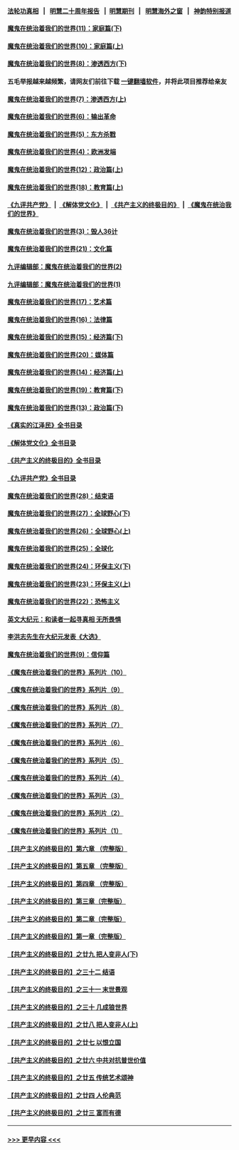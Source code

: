 #### [法轮功真相](https://github.com/gfw-breaker/truth/blob/master/README.md?t=0) &nbsp;&nbsp;|&nbsp;&nbsp; [明慧二十周年报告](https://github.com/gfw-breaker/mh-reports/blob/master/README.md?t=0) &nbsp;&nbsp;|&nbsp;&nbsp;[明慧期刊](https://github.com/gfw-breaker/mh-qikan) &nbsp;&nbsp;|&nbsp;&nbsp; [明慧海外之窗](https://github.com/gfw-breaker/mh-news/blob/master/README.md?t=0) &nbsp;&nbsp;|&nbsp;&nbsp; [神韵特别报道](https://github.com/gfw-breaker/mh-news/blob/master/shenyun.md?t=0)
#### [魔鬼在统治着我们的世界(11)：家庭篇(下)](../pages/nsc422/n10440961.md?t=12140901) 
#### [魔鬼在统治着我们的世界(10)：家庭篇(上)](../pages/nsc422/n10435448.md?t=12140901) 
#### [魔鬼在统治着我们的世界(8)：渗透西方(下)](../pages/nsc422/n10429603.md?t=12140901) 
#### 五毛举报越来越频繁，请网友们前往下载 [一键翻墙软件](https://github.com/gfw-breaker/ssr-accounts)，并将此项目推荐给亲友
#### [魔鬼在统治着我们的世界(7)：渗透西方(上)](../pages/nsc422/n10426013.md?t=12140901) 
#### [魔鬼在统治着我们的世界(6)：输出革命](../pages/nsc422/n10421536.md?t=12140901) 
#### [魔鬼在统治着我们的世界(5)：东方杀戮](../pages/nsc422/n10417707.md?t=12140901) 
#### [魔鬼在统治着我们的世界(4)：欧洲发端](../pages/nsc422/n10414890.md?t=12140901) 
#### [魔鬼在统治着我们的世界(12)：政治篇(上)](../pages/nsc422/n10444576.md?t=12140901) 
#### [魔鬼在统治着我们的世界(18)：教育篇(上)](../pages/nsc422/n10526970.md?t=12140901) 
#### [《九评共产党》](https://github.com/begood0513/9ping.md/blob/master/README.md) &nbsp;|&nbsp; [《解体党文化》](../../../../jtdwh.md/blob/master/README.md)  &nbsp;|&nbsp; [《共产主义的终极目的》](../../../../gczydzjmd.md/blob/master/README.md) &nbsp;|&nbsp; [《魔鬼在统治我们的世界》](../../../../mgztzwmdsj.md/blob/master/README.md) 
#### [魔鬼在统治着我们的世界(3)：毁人36计](../pages/nsc422/n10411583.md?t=12140901) 
#### [魔鬼在统治着我们的世界(21)：文化篇](../pages/nsc422/n10597706.md?t=12140901) 
#### [九评编辑部：魔鬼在统治着我们的世界(2)](../pages/nsc422/n10410036.md?t=12140901) 
#### [九评编辑部：魔鬼在统治着我们的世界(1)](../pages/nsc422/n10406825.md?t=12140901) 
#### [魔鬼在统治着我们的世界(17)：艺术篇](../pages/nsc422/n10499093.md?t=12140901) 
#### [魔鬼在统治着我们的世界(16)：法律篇](../pages/nsc422/n10485969.md?t=12140901) 
#### [魔鬼在统治着我们的世界(15)：经济篇(下)](../pages/nsc422/n10469975.md?t=12140901) 
#### [魔鬼在统治着我们的世界(20)：媒体篇](../pages/nsc422/n10586579.md?t=12140901) 
#### [魔鬼在统治着我们的世界(14)：经济篇(上)](../pages/nsc422/n10457370.md?t=12140901) 
#### [魔鬼在统治着我们的世界(19)：教育篇(下)](../pages/nsc422/n10564808.md?t=12140901) 
#### [魔鬼在统治着我们的世界(13)：政治篇(下)](../pages/nsc422/n10448270.md?t=12140901) 
#### [《真实的江泽民》全书目录](../pages/nsc422/n13721399.md?t=12140901) 
#### [《解体党文化》全书目录](../pages/nsc422/n13721157.md?t=12140901) 
#### [《共产主义的终极目的》全书目录](../pages/nsc422/n13721048.md?t=12140901) 
#### [《九评共产党》全书目录](../pages/nsc422/n13708085.md?t=12140901) 
#### [魔鬼在统治着我们的世界(28)：结束语](../pages/nsc422/n10936246.md?t=12140901) 
#### [魔鬼在统治着我们的世界(27)：全球野心(下)](../pages/nsc422/n10928319.md?t=12140901) 
#### [魔鬼在统治着我们的世界(26)：全球野心(上)](../pages/nsc422/n10900318.md?t=12140901) 
#### [魔鬼在统治着我们的世界(25)：全球化](../pages/nsc422/n10788205.md?t=12140901) 
#### [魔鬼在统治着我们的世界(24)：环保主义(下)](../pages/nsc422/n10695307.md?t=12140901) 
#### [魔鬼在统治着我们的世界(23)：环保主义(上)](../pages/nsc422/n10688613.md?t=12140901) 
#### [魔鬼在统治着我们的世界(22)：恐怖主义](../pages/nsc422/n10614727.md?t=12140901) 
#### [英文大纪元：和读者一起寻真相 无所畏惧](../pages/nsc422/n12542027.md?t=12140901) 
#### [李洪志先生在大纪元发表《大选》](../pages/nsc422/n12534746.md?t=12140901) 
#### [魔鬼在统治着我们的世界(9)：信仰篇](../pages/nsc422/n10432159.md?t=12140901) 
#### [《魔鬼在统治着我们的世界》系列片（10）](../pages/nsc422/n12292670.md?t=12140901) 
#### [《魔鬼在统治着我们的世界》系列片（9）](../pages/nsc422/n12290859.md?t=12140901) 
#### [《魔鬼在统治着我们的世界》系列片（8）](../pages/nsc422/n12287445.md?t=12140901) 
#### [《魔鬼在统治着我们的世界》系列片（7）](../pages/nsc422/n12283425.md?t=12140901) 
#### [《魔鬼在统治着我们的世界》系列片（6）](../pages/nsc422/n12282314.md?t=12140901) 
#### [《魔鬼在统治着我们的世界》系列片（5）](../pages/nsc422/n12281419.md?t=12140901) 
#### [《魔鬼在统治着我们的世界》系列片（4）](../pages/nsc422/n12274024.md?t=12140901) 
#### [《魔鬼在统治着我们的世界》系列片（3）](../pages/nsc422/n12271322.md?t=12140901) 
#### [《魔鬼在统治着我们的世界》系列片（2）](../pages/nsc422/n12269049.md?t=12140901) 
#### [《魔鬼在统治着我们的世界》系列片（1）](../pages/nsc422/n12267575.md?t=12140901) 
#### [【共产主义的终极目的】第六章 （完整版）](../pages/nsc422/n11428913.md?t=12140901) 
#### [【共产主义的终极目的】第五章 （完整版）](../pages/nsc422/n11428912.md?t=12140901) 
#### [【共产主义的终极目的】第四章 （完整版）](../pages/nsc422/n11428907.md?t=12140901) 
#### [【共产主义的终极目的】第三章（完整版）](../pages/nsc422/n11428848.md?t=12140901) 
#### [【共产主义的终极目的】第二章（完整版）](../pages/nsc422/n11428831.md?t=12140901) 
#### [【共产主义的终极目的】第一章（完整版）](../pages/nsc422/n11417651.md?t=12140901) 
#### [【共产主义的终极目的】之廿九 把人变非人(下)](../pages/nsc422/n11344140.md?t=12140901) 
#### [【共产主义的终极目的】之三十二 结语](../pages/nsc422/n11360535.md?t=12140901) 
#### [【共产主义的终极目的】之三十一 末世景观](../pages/nsc422/n11351129.md?t=12140901) 
#### [【共产主义的终极目的】之三十 几成狼世界](../pages/nsc422/n11348280.md?t=12140901) 
#### [【共产主义的终极目的】之廿八 把人变非人(上)](../pages/nsc422/n11340492.md?t=12140901) 
#### [【共产主义的终极目的】之廿七 以恨立国](../pages/nsc422/n11336944.md?t=12140901) 
#### [【共产主义的终极目的】之廿六 中共对抗普世价值](../pages/nsc422/n11324785.md?t=12140901) 
#### [【共产主义的终极目的】之廿五 传统艺术颂神](../pages/nsc422/n11296396.md?t=12140901) 
#### [【共产主义的终极目的】之廿四 人伦典范](../pages/nsc422/n11296397.md?t=12140901) 
#### [【共产主义的终极目的】之廿三 富而有德](../pages/nsc422/n11283598.md?t=12140901) 

----
#### [ >>> 更早内容 <<< ](../indexes/nsc422-earlier.md)
